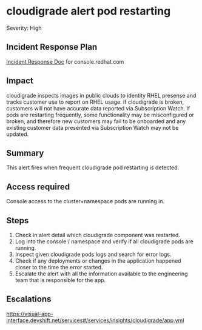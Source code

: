 # cloudigrade alert pod restarting

Severity: High

## Incident Response Plan

[Incident Response Doc](https://docs.google.com/document/d/1AyEQnL4B11w7zXwum8Boty2IipMIxoFw1ri1UZB6xJE) for console.redhat.com

## Impact

cloudigrade inspects images in public clouds to identity RHEL presense and tracks customer use to report on RHEL usage. If cloudigrade is broken, customers will not have accurate data reported via Subscription Watch. If pods are restarting frequently, some functionality may be misconfigured or broken, and therefore new customers may fail to be onboarded and any existing customer data presented via Subscription Watch may not be updated.

## Summary

This alert fires when frequent cloudigrade pod restarting is detected.

## Access required

Console access to the cluster+namespace pods are running in.

## Steps

1. Check in alert detail which cloudigrade component was restarted.
2. Log into the console / namespace and verify if all cloudigrade pods are running.
3. Inspect given cloudigrade pods logs and search for error logs.
4. Check if any deployments or changes in the application happened closer to the time the error started.
5. Escalate the alert with all the information available to the engineering team that is responsible for the app.

## Escalations

https://visual-app-interface.devshift.net/services#/services/insights/cloudigrade/app.yml
